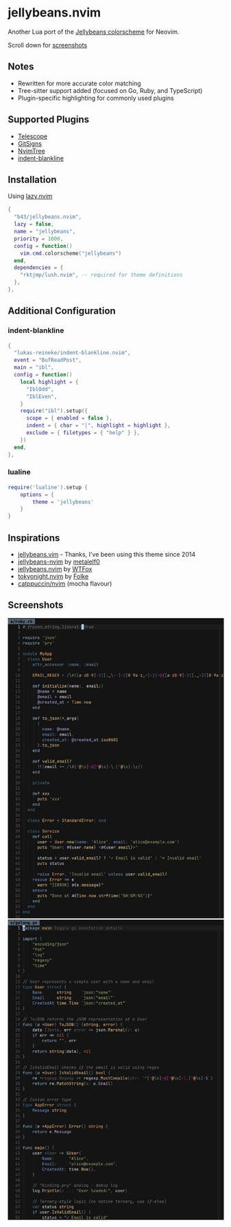 # jellybeans.nvim

Another Lua port of the [Jellybeans colorscheme](https://github.com/nanotech/jellybeans.vim) for Neovim.

Scroll down for [screenshots](#screenshots)

## Notes

- Rewritten for more accurate color matching
- Tree-sitter support added (focused on Go, Ruby, and TypeScript)
- Plugin-specific highlighting for commonly used plugins

## Supported Plugins

- [Telescope](https://github.com/nvim-telescope/telescope.nvim)
- [GitSigns](https://github.com/lewis6991/gitsigns.nvim)
- [NvimTree](https://github.com/nvim-tree/nvim-tree.lua)
- [indent-blankline](https://github.com/lukas-reineke/indent-blankline.nvim)

## Installation

Using [lazy.nvim](https://github.com/folke/lazy.nvim)

```lua
{
  "b43/jellybeans.nvim",
  lazy = false,
  name = "jellybeans",
  priority = 1000,
  config = function()
    vim.cmd.colorscheme("jellybeans")
  end,
  dependencies = {
    "rktjmp/lush.nvim", -- required for theme definitions
  },
},
```

## Additional Configuration

### indent-blankline

```lua
{
  "lukas-reineke/indent-blankline.nvim",
  event = "BufReadPost",
  main = "ibl",
  config = function()
    local highlight = {
      "IblOdd",
      "IblEven",
    }
    require("ibl").setup({
      scope = { enabled = false },
      indent = { char = "│", highlight = highlight },
      exclude = { filetypes = { "help" } },
    })
  end,
},
```

### lualine

```lua
require('lualine').setup {
    options = {
        theme = 'jellybeans'
    }
}
```

## Inspirations

- [jellybeans.vim](https://github.com/nanotech/jellybeans.vim) - Thanks, I've been using this theme since 2014
- [jellybeans-nvim](https://github.com/metalelf0/jellybeans-nvim) by [metalelf0](https://github.com/metalelf0)
- [jellybeans.nvim](https://github.com/WTFox/jellybeans.nvim) by [WTFox](https://github.com/WTFox)
- [tokyonight.nvim](https://github.com/folke/tokyonight.nvim) by [Folke](https://github.com/folke)
- [catppuccin/nvim](https://github.com/catppuccin/nvim) (mocha flavour)

## Screenshots

![Ruby](samples/ruby.jpeg)
![Golang](samples/golang.jpeg)
